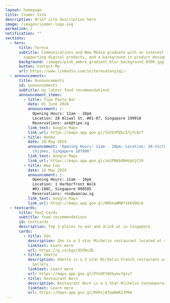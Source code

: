```yaml
---
layout: homepage
title: Isomer Site
description: Brief site description here
image: /images/isomer-logo.svg
permalink: /
notification: ""
sections:
  - hero:
      title: Teresa
      subtitle: Communications and New Media graduate with an interest in creating and
        supporting digital products, and a background in product design.
      background: /images/pink_ombre_gradient_blur_background_0509.jpg
      button: Contact Me
      url: https://www.linkedin.com/in/teresatanyiqi/
  - announcements:
      title: Announcements
      id: announcements
      subtitle: my latest food recommendations
      announcement_items:
        - title: Tipo Pasta Bar
          date: 01 June 2024
          announcement: |-
            Opening Hours: 11am - 10pm
            Location: 28 Aliwal St, #01-07, Singapore 199918
            Reservations: ask@tipo.sg
          link_text: Google Maps
          link_url: https://maps.app.goo.gl/fwYbYPQ5c57yfLQr7
        - title: Honbo
          date: 29 May 2024
          announcement: "Opening Hours: 11am - 10pm; Location: 30 Victoria St, #01-09
            chijmes, Singapore 187996"
          link_text: Google Maps
          link_url: https://maps.app.goo.gl/zmJPNkbURmVpUjC29
        - title: Waa Cow
          date: 16 May 2024
          announcement: |-
            Opening Hours: 11am - 10pm
            Location: 1 Harborfront Walk
            #01-188C, Singapore 098585
            Reservations: res@waacow.sg
          link_text: Google Maps
          link_url: https://maps.app.goo.gl/HN5eaNMAYikkVQbc6
  - textcards:
      title: Text Cards
      subtitle: food recommendations
      id: textcards
      description: Top 3 places to eat and drink at in Singapore
      cards:
        - title: Zén
          description: Zén is a 3 star Michelin restaurant located at 41 Bukit Pasoh Road.
          linktext: Learn more
          url: https://g.co/kgs/dSFNsZD
        - title: Odette
          description: Odette is a 3 star Michelin French restaurant at the National
            Gallery.
          linktext: Learn more
          url: https://maps.app.goo.gl/PYnUP3QVbymv7giv7
        - title: Restaurant Born
          description: Restaurant Born is a 1 Star Michelin Contemporary restaurant.
          linktext: Learn more
          url: https://maps.app.goo.gl/RkRsjATpwWaK2JPRA
---
```

